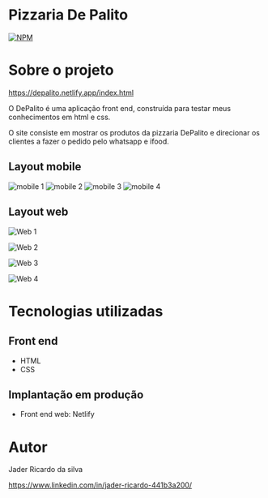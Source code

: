 # Pizzaria De Palito
[![NPM](https://img.shields.io/npm/l/react)](https://github.com/jaderryck/pizzaria_depalito/blob/master/LICENSE)

# Sobre o projeto

https://depalito.netlify.app/index.html

O DePalito é uma aplicação front end, construída para testar meus conhecimentos em html e css.

O site consiste em mostrar os produtos da pizzaria DePalito e direcionar os clientes a fazer o pedido pelo whatsapp e ifood.


## Layout mobile
![mobile 1](https://github.com/jaderryck/pizzaria_depalito/blob/master/images/f5.jpg)
![mobile 2](https://github.com/jaderryck/pizzaria_depalito/blob/master/images/f6.jpg)
![mobile 3](https://github.com/jaderryck/pizzaria_depalito/blob/master/images/f7.jpg)
![mobile 4](https://github.com/jaderryck/pizzaria_depalito/blob/master/images/f8.jpg)
## Layout web
![Web 1](https://github.com/jaderryck/pizzaria_depalito/blob/master/images/p1.png)

![Web 2](https://github.com/jaderryck/pizzaria_depalito/blob/master/images/p2.png)

![Web 3](https://github.com/jaderryck/pizzaria_depalito/blob/master/images/p3.png)

![Web 4](https://github.com/jaderryck/pizzaria_depalito/blob/master/images/p4.png)


# Tecnologias utilizadas
## Front end
- HTML 
- CSS

## Implantação em produção
- Front end web: Netlify


# Autor

Jader Ricardo da silva

https://www.linkedin.com/in/jader-ricardo-441b3a200/
